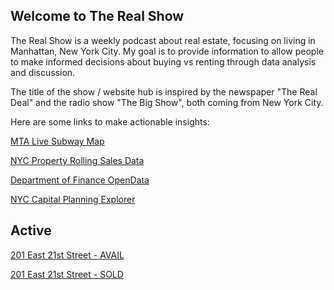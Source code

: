 ## Welcome to The Real Show

The Real Show is a weekly podcast about real estate, focusing on living in Manhattan, New York City. My goal is to provide information to allow people to make informed decisions about buying vs renting through data analysis and discussion. 

The title of the show / website hub is inspired by the newspaper "The Real Deal" and the radio show "The Big Show", both coming from New York City.

Here are some links to make actionable insights:

[MTA Live Subway Map](https://map.mta.info/#@40.772208,-73.9842111,12z)

[NYC Property Rolling Sales Data](https://www1.nyc.gov/site/finance/taxes/property-rolling-sales-data.page)

[Department of Finance OpenData](https://www1.nyc.gov/site/finance/about/open-portal.page)

[NYC Capital Planning Explorer](https://capitalplanning.nyc.gov/)

## Active

[201 East 21st Street - AVAIL](https://github.com/TheRealShow/TheRealShow/blob/main/201_E_21st_2022-03-13.jpg)

[201 East 21st Street - SOLD](https://github.com/TheRealShow/TheRealShow/blob/main/201_E-21st_2022-03-13-SOLD.jpg)

